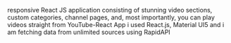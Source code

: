 responsive React JS application consisting of stunning video sections, custom categories, channel pages, and, most importantly, you can play videos straight from  YouTube-React App
i used  React.js, Material UI5 and i am fetching data from unlimited sources using RapidAPI 
